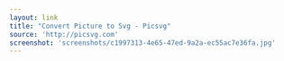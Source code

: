 ```yaml
---
layout: link
title: "Convert Picture to Svg - Picsvg"
source: 'http://picsvg.com'
screenshot: 'screenshots/c1997313-4e65-47ed-9a2a-ec55ac7e36fa.jpg'
---
```


